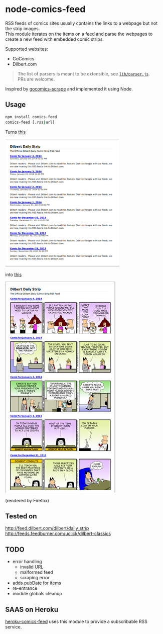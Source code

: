 # node-comics-feed

RSS feeds of comics sites usually contains the links to a webpage but not the strip images.  
This module iterates on the items on a feed and parse the webpages to create a new feed with embedded comic strips.

Supported websites:
* GoComics
* Dilbert.com

> The list of parsers is meant to be extensible, see [`lib/parser.js`](lib/parsers.js).  
> PRs are welcome.

Inspired by [gocomics-scrape](https://github.com/mihaip/gocomics-scrape) and implemented it using Node.

## Usage

```bash
npm install comics-feed
comics-feed [.rss|url]
```

Turns [this](http://feed.dilbert.com/dilbert/daily_strip)

![Before](screenshots/dilbert-before.png)

into [this](http://leesei-comics-feed.herokuapp.com/embed/http%3A%2F%2Ffeed.dilbert.com%2Fdilbert%2Fdaily_strip)

![After](screenshots/dilbert-after.png)

(rendered by Firefox)

## Tested on

http://feed.dilbert.com/dilbert/daily_strip  
http://feeds.feedburner.com/uclick/dilbert-classics

## TODO

- error handling
  - invalid URL
  - malformed feed
  - scraping error
- adds pubDate for items
- re-entrance
- module globals cleanup

## SAAS on Heroku

[heroku-comics-feed](https://github.com/leesei/heroku-comics-feed) uses this module to provide a subscribable RSS service.
